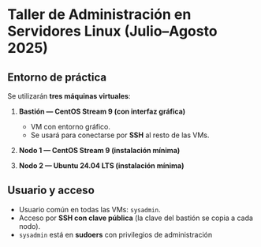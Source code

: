 # Taller de Administración en Servidores Linux (Julio–Agosto 2025)

## Entorno de práctica

Se utilizarán **tres máquinas virtuales**:

1. **Bastión — CentOS Stream 9 (con interfaz gráfica)**
   - VM con entorno gráfico.
   - Se usará para conectarse por **SSH** al resto de las VMs.

2. **Nodo 1 — CentOS Stream 9 (instalación mínima)**

3. **Nodo 2 — Ubuntu 24.04 LTS (instalación mínima)**

## Usuario y acceso

- Usuario común en todas las VMs: `sysadmin`.
- Acceso por **SSH con clave pública** (la clave del bastión se copia a cada nodo).
- `sysadmin` está en **sudoers** con privilegios de administración
